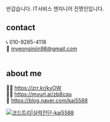 반갑습니다. IT서비스 엔지니어 진명인입니다.
   
## contact 
📞 010-9285-4118       
📨 myeonginjin98@gmail.com   
<br/>

## about me
💁‍♂️ https://zrr.kr/kyOW   
🙋‍♂️ https://myurl.ai/zb8cqu   
📝 https://blog.naver.com/kai5588   



[![코드트리|실력진단-kai5588](https://banner.codetree.ai/v1/banner/kai5588)](https://www.codetree.ai/profiles/kai5588)

<!--
**myeonginjin/myeonginjin** is a ✨ _special_ ✨ repository because its `README.md` (this file) appears on your GitHub profile.

Here are some ideas to get you started:

- 🔭 I’m currently working on ...
- 🌱 I’m currently learning ...
- 👯 I’m looking to collaborate on ...
- 🤔 I’m looking for help with ...
- 💬 Ask me about ...
- 📫 How to reach me: ...
- 😄 Pronouns: ...
- ⚡ Fun fact: ...
-->
